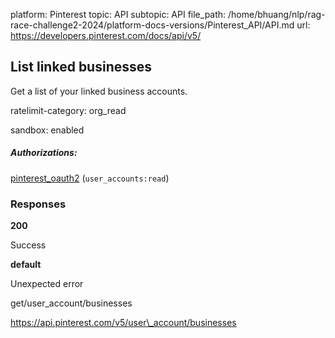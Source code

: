 platform: Pinterest
topic: API
subtopic: API
file_path: /home/bhuang/nlp/rag-race-challenge2-2024/platform-docs-versions/Pinterest_API/API.md
url: https://developers.pinterest.com/docs/api/v5/

## [](#operation/linked_business_accounts/get)List linked businesses

Get a list of your linked business accounts.

ratelimit-category: org\_read

sandbox: enabled

##### Authorizations:

[pinterest\_oauth2](#section/Authentication/pinterest_oauth2) (`user_accounts:read`)

### Responses

**200**

Success

**default**

Unexpected error

get/user\_account/businesses

https://api.pinterest.com/v5/user\_account/businesses